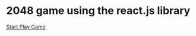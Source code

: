 # 2048 game using the react.js library

[Start Play Game](https://jsreal.github.io/react-2048game/build)
